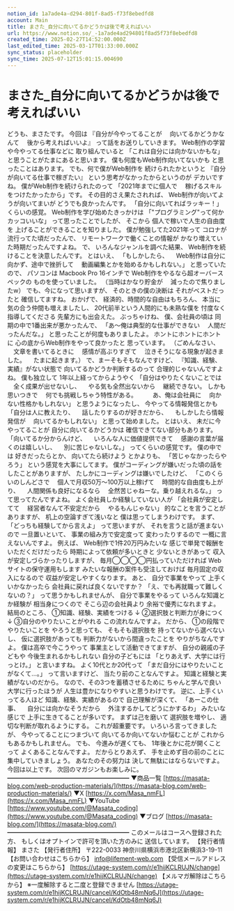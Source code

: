 ```yaml
---
notion_id: 1a7ade4a-d294-801f-8ad5-f73f8ebedfd8
account: Main
title: まさた_自分に向いてるかどうかは後で考えればいい
url: https://www.notion.so/_-1a7ade4ad294801f8ad5f73f8ebedfd8
created_time: 2025-02-27T14:52:00.000Z
last_edited_time: 2025-03-17T01:33:00.000Z
sync_status: placeholder
sync_time: 2025-07-12T15:01:15.004690
---
```

# まさた_自分に向いてるかどうかは後で考えればいい

どうも、まさたです。
今回は
『自分が今やってることが
　向いてるかどうかなんて
　後から考えればいいよ』
って話をお送りしていきます。
Web制作の学習や今やってる仕事などに
取り組んでいると
「これは自分には向かないかもな」
と思うことがたまにあると思います。
僕も何度もWeb制作向いてないかも
と思ったことはあります。
でも、何で僕がWeb制作を
続けられたかというと
『自分が向いてる仕事で稼ぎたい』
という思考がなかったからというのが
デカいですね。
僕がWeb制作を続けられたのって
「2021年までに個人で
　稼げるスキルをつけたかったから」です。
その目的さえ果たされれば、
Web制作が向いてようが向いてまいが
どうでも良かったんです。
「自分に向いてればラッキー！」
くらいの感覚。
Web制作を学び始めたきっかけは
「"プログラミング"って何かカッコいいな」
って思ったことでしたが、
そこから
個人で稼いで人生の自由度を
上げることができることを知りました。
僕が勉強してた2021年って
コロナが流行ってた頃だったんで、
リモートワークで働くことの情報が
かなり増えていた時期だったんですよね。
で、
いろんなジャンルを調べた結果、
Web制作を続けることを決意したんです。
とはいえ、
「もしかしたら、
　Web制作は自分に向かず、途中で挫折して
　動画編集とかを始めるかもしれない。」
と思っていたので、
パソコンは
Macbook Pro 16インチで
Web制作をやるなら超オーバースペックの
ものを使っていました。
（当時はかなり貯金が
　減ったので焦りましたw）
でも、今になって思いますが、
そのときの僕の決断は
それがベストだったと
確信してますね。
おかげで、
経済的、時間的な自由はもちろん、
本当に気の合う仲間も増えましたし、
20代前半という人間的にも未熟な僕を
忖度なく指導してくださる
先輩方にも出会えた。
ぶっちゃけね、
僕、会社員の頃は
同期の中で1番出来が悪かったんで、
「あ〜俺は典型的な仕事ができない
　人間だったんだな。」
と思ったことが何度もありましたよ。
ホントにホントにホントに
心の底からWeb制作をやって良かったと
思っています。
（ごめんなさい、
　文章を書いてるときに
　感情が高ぶりすぎて
　泣きそうになる現象が起きました。
　たまに起きます。）
で、まーそもそもなんですけど、
『知識、経験、実績』がない状態で
向いてるかどうか判断するのって
合理的じゃないんですよね。
僕も独立して
1年以上経ってからようやく
「自分はやりたくないことでは
　全く成果が出せないし、
　やる気も全然出ないから
　継続できない。
しかも思いつきで
　何でも挑戦しちゃう特性がある。
　
　あ、俺は会社員に
　向かない性格かもしれない」
と思うようになったし、
今やってる情報発信とかも
「自分は人に教えたり、
　話したりするのが好きだから、
　もしかしたら情報発信が
　向いてるかもしれない」
と思って始めました。
とはいえ、
未だに今やってることが
自分に向いてるかどうかは
確信できてない部分もあります。
「向いてるか分からんけど、
　いろんな人に価値提供できて
　感謝の言葉が届くのは嬉しいし、
　別に苦じゃないしな。」
ってくらいの感覚です。
僕の中では
好きだったらとか、
向いてたら続けよう
とかよりも、
「苦じゃなかったらやろう」
という感覚を大事にしてます。
僕がコーディングが嫌いだった頃の話を
したことがありますが、
たしかにコーディングは嫌いでしたけど、
「このくらいのしんどさで
　個人で月収50万〜100万以上稼げて
　時間的な自由度も上がり、
　人間関係も良好になるなら
　全然苦じゃねーな。乗り越えれるな。」
って思ってたんですよね。
よく会社員しか経験していない人が
「会社員が安定してて
　経営者なんて不安定だから
　やるもんじゃない」
的なことを言うことがありますが、
机上の空論すぎて浅いなと
僕は思ってしまうわけです。
まず、「どっちも経験してから言えよ」
って思いますが、
それを言うと話が進まないので
一旦置いといて、
事業の組み方で安定度って
変わったりするので
一概に言えないんですよ。
例えば、
Web制作で1件20万円みたいな
感じで単発で報酬をいただくだけだったら
時期によって依頼が多いときと
少ないときがあって
収入が安定しづらかったりしますが、
毎月◯◯◯◯円払っていただければ
Webサイトの保守運用もします
みたいな報酬の案件も受注しておけば
毎月固定の収入になるので
収益が安定しやすくなります。
あと、
自分で事業をやって
上手くいかなかったら
会社員に戻れば良くないですか？
「え、でも再就職って難しくないの？」
って思うかもしれませんが、
自分で事業をやるって
いろんな知識とか経験が
相当身につくので
そこら辺の会社員より
余裕で優秀になれますよ。
結局のところ、
①知識、経験、実績をつける
↓
②選択肢と判断力が身につく
↓
③自分のやりたいことがやれる
この流れなんですよ。
だから、
①の段階でやりたいことを
やろうと思っても、
そもそも選択肢を
持ってないから選べないし、
仮に選択肢があっても
判断力がないから間違ったことを
やりがちなんですよ。
僕は高卒で今こうやって
事業主として活動できてますが、
自分の親戚の子どもや
今後生まれるかもしれない
自分の子どもには
「とりあえず、大学には行っとけ。」
と言いますね。
よく10代とか20代って
「まだ自分にはやりたいことがなくて…。」
って言いますけど、
当たり前のことなんですよ。
知識と経験と実績がないのだから。
なので、その3つを蓄積させるために
ちゃんと学んで良い大学に行ったほうが
人生は豊かになりやすいと思うわけです。
逆に、上手くいってる人ほど
知識、経験、実績があるので
自己理解が深くて、
「あーこの仕事、
　自分には向かなそうだから
　外注するかしてどうにかするわ」
みたいな感じで
上手に生きてることが多いです。
まずは己を磨いて
選択肢を増やし、
適切な判断が取れるようにする。
これが超重要です。
いろいろ言ってきましたが、
今やってることにつまづいて
向いてるか向いてないか悩むことが
これからもあるかもしれません。
でも、
今進みが遅くても、
1年後とかに花が開くことって
よくあることなんですよ。
だからとりあえず、
手を止めず目の前のことに
集中していきましょう。
あなたのその努力は
決して無駄にはならないですよ。
今回は以上です。
次回のマガジンもお楽しみに。
━━━━━━━━━━━━━━━━━━━━
▼商品一覧
[https://masata-blog.com/web-production-materials/](https://masata-blog.com/web-production-materials/)
▼X
[https://x.com/Masa_nmFL](https://x.com/Masa_nmFL)
▼YouTube
[https://www.youtube.com/@Masata_coding](https://www.youtube.com/@Masata_coding)
▼ブログ
[https://masata-blog.com/](https://masata-blog.com/)
━━━━━━━━━━━━━━━━━━━━
このメールはコースへ登録された方、
もしくはオプトインで許可を頂いた方のみに
送信しています。
【発行者情報】
まさた
【発行者住所】
〒222-0033
神奈川県横浜市港北区新横浜3-19-11
【お問い合わせはこちらから】
[info@lifement-web.com](mailto:info@lifement-web.com)
【受信メールアドレスの変更はこちらから】
[https://utage-system.com/r/e1hijKCLRUJN/change](https://utage-system.com/r/e1hijKCLRUJN/change)
【メルマガ解除はこちらから】
※一度解除すると二度と登録できません
[https://utage-system.com/r/e1hijKCLRUJN/cancel/KdOtb48mNq6J](https://utage-system.com/r/e1hijKCLRUJN/cancel/KdOtb48mNq6J)